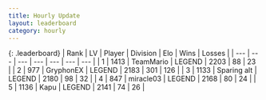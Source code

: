 ```yaml
---
title: Hourly Update
layout: leaderboard
category: hourly
---
```


{: .leaderboard}
| Rank | LV | Player | Division | Elo | Wins | Losses |
| --- | --- | --- | --- | --- | --- | --- |
| <span data-change="0">1</span> | 1413 | <span title="ID: 164871">TeamMario</span> | LEGEND | <span data-change="0">2203</span> | <span data-change="0">88</span> | <span data-change="0">23</span> |
| <span data-change="0">2</span> | 977 | <span title="ID: 315148">GryphonEX</span> | LEGEND | <span data-change="0">2183</span> | <span data-change="0">301</span> | <span data-change="0">126</span> |
| <span data-change="0">3</span> | 1133 | <span title="ID: 203132">Sparing alt</span> | LEGEND | <span data-change="4">2180</span> | <span data-change="1">98</span> | <span data-change="0">32</span> |
| <span data-change="0">4</span> | 847 | <span title="ID: 416373">miracle03</span> | LEGEND | <span data-change="0">2168</span> | <span data-change="0">80</span> | <span data-change="0">24</span> |
| <span data-change="0">5</span> | 1136 | <span title="ID: 204953">Kapu</span> | LEGEND | <span data-change="0">2141</span> | <span data-change="0">74</span> | <span data-change="0">26</span> |